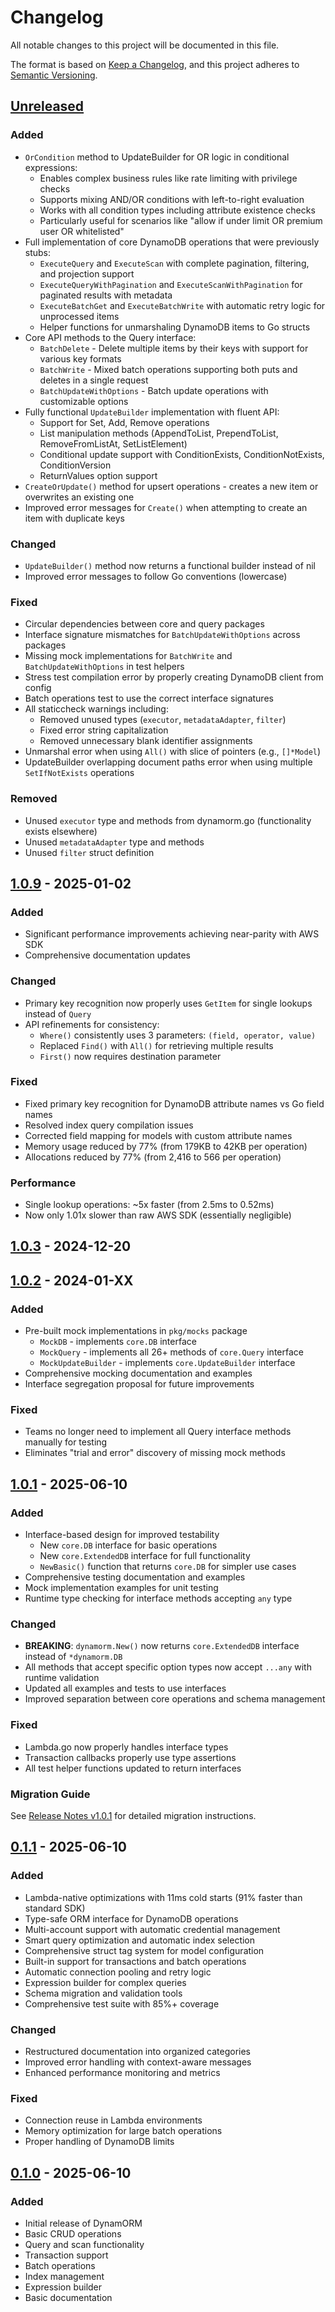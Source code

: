 # Changelog

All notable changes to this project will be documented in this file.

The format is based on [Keep a Changelog](https://keepachangelog.com/en/1.0.0/),
and this project adheres to [Semantic Versioning](https://semver.org/spec/v2.0.0.html).

## [Unreleased]

### Added
- `OrCondition` method to UpdateBuilder for OR logic in conditional expressions:
  - Enables complex business rules like rate limiting with privilege checks
  - Supports mixing AND/OR conditions with left-to-right evaluation
  - Works with all condition types including attribute existence checks
  - Particularly useful for scenarios like "allow if under limit OR premium user OR whitelisted"
- Full implementation of core DynamoDB operations that were previously stubs:
  - `ExecuteQuery` and `ExecuteScan` with complete pagination, filtering, and projection support
  - `ExecuteQueryWithPagination` and `ExecuteScanWithPagination` for paginated results with metadata
  - `ExecuteBatchGet` and `ExecuteBatchWrite` with automatic retry logic for unprocessed items
  - Helper functions for unmarshaling DynamoDB items to Go structs
- Core API methods to the Query interface:
  - `BatchDelete` - Delete multiple items by their keys with support for various key formats
  - `BatchWrite` - Mixed batch operations supporting both puts and deletes in a single request
  - `BatchUpdateWithOptions` - Batch update operations with customizable options
- Fully functional `UpdateBuilder` implementation with fluent API:
  - Support for Set, Add, Remove operations
  - List manipulation methods (AppendToList, PrependToList, RemoveFromListAt, SetListElement)
  - Conditional update support with ConditionExists, ConditionNotExists, ConditionVersion
  - ReturnValues option support
- `CreateOrUpdate()` method for upsert operations - creates a new item or overwrites an existing one
- Improved error messages for `Create()` when attempting to create an item with duplicate keys

### Changed
- `UpdateBuilder()` method now returns a functional builder instead of nil
- Improved error messages to follow Go conventions (lowercase)

### Fixed
- Circular dependencies between core and query packages
- Interface signature mismatches for `BatchUpdateWithOptions` across packages
- Missing mock implementations for `BatchWrite` and `BatchUpdateWithOptions` in test helpers
- Stress test compilation error by properly creating DynamoDB client from config
- Batch operations test to use the correct interface signatures
- All staticcheck warnings including:
  - Removed unused types (`executor`, `metadataAdapter`, `filter`)
  - Fixed error string capitalization
  - Removed unnecessary blank identifier assignments
- Unmarshal error when using `All()` with slice of pointers (e.g., `[]*Model`)
- UpdateBuilder overlapping document paths error when using multiple `SetIfNotExists` operations

### Removed
- Unused `executor` type and methods from dynamorm.go (functionality exists elsewhere)
- Unused `metadataAdapter` type and methods 
- Unused `filter` struct definition

## [1.0.9] - 2025-01-02

### Added
- Significant performance improvements achieving near-parity with AWS SDK
- Comprehensive documentation updates

### Changed
- Primary key recognition now properly uses `GetItem` for single lookups instead of `Query`
- API refinements for consistency:
  - `Where()` consistently uses 3 parameters: `(field, operator, value)`
  - Replaced `Find()` with `All()` for retrieving multiple results
  - `First()` now requires destination parameter

### Fixed
- Fixed primary key recognition for DynamoDB attribute names vs Go field names
- Resolved index query compilation issues
- Corrected field mapping for models with custom attribute names
- Memory usage reduced by 77% (from 179KB to 42KB per operation)
- Allocations reduced by 77% (from 2,416 to 566 per operation)

### Performance
- Single lookup operations: ~5x faster (from 2.5ms to 0.52ms)
- Now only 1.01x slower than raw AWS SDK (essentially negligible)

## [1.0.3] - 2024-12-20

## [1.0.2] - 2024-01-XX

### Added
- Pre-built mock implementations in `pkg/mocks` package
  - `MockDB` - implements `core.DB` interface
  - `MockQuery` - implements all 26+ methods of `core.Query` interface
  - `MockUpdateBuilder` - implements `core.UpdateBuilder` interface
- Comprehensive mocking documentation and examples
- Interface segregation proposal for future improvements

### Fixed
- Teams no longer need to implement all Query interface methods manually for testing
- Eliminates "trial and error" discovery of missing mock methods

## [1.0.1] - 2025-06-10

### Added
- Interface-based design for improved testability
  - New `core.DB` interface for basic operations
  - New `core.ExtendedDB` interface for full functionality
  - `NewBasic()` function that returns `core.DB` for simpler use cases
- Comprehensive testing documentation and examples
- Mock implementation examples for unit testing
- Runtime type checking for interface methods accepting `any` type

### Changed
- **BREAKING**: `dynamorm.New()` now returns `core.ExtendedDB` interface instead of `*dynamorm.DB`
- All methods that accept specific option types now accept `...any` with runtime validation
- Updated all examples and tests to use interfaces
- Improved separation between core operations and schema management

### Fixed
- Lambda.go now properly handles interface types
- Transaction callbacks properly use type assertions
- All test helper functions updated to return interfaces

### Migration Guide
See [Release Notes v1.0.1](docs/releases/v1.0.1-interface-improvements.md) for detailed migration instructions.

## [0.1.1] - 2025-06-10

### Added
- Lambda-native optimizations with 11ms cold starts (91% faster than standard SDK)
- Type-safe ORM interface for DynamoDB operations
- Multi-account support with automatic credential management
- Smart query optimization and automatic index selection
- Comprehensive struct tag system for model configuration
- Built-in support for transactions and batch operations
- Automatic connection pooling and retry logic
- Expression builder for complex queries
- Schema migration and validation tools
- Comprehensive test suite with 85%+ coverage

### Changed
- Restructured documentation into organized categories
- Improved error handling with context-aware messages
- Enhanced performance monitoring and metrics

### Fixed
- Connection reuse in Lambda environments
- Memory optimization for large batch operations
- Proper handling of DynamoDB limits

## [0.1.0] - 2025-06-10

### Added
- Initial release of DynamORM
- Basic CRUD operations
- Query and scan functionality
- Transaction support
- Batch operations
- Index management
- Expression builder
- Basic documentation

[Unreleased]: https://github.com/dynamorm/dynamorm/compare/v1.0.9...HEAD
[1.0.9]: https://github.com/dynamorm/dynamorm/compare/v1.0.3...v1.0.9
[1.0.3]: https://github.com/dynamorm/dynamorm/compare/v1.0.2...v1.0.3
[1.0.2]: https://github.com/dynamorm/dynamorm/compare/v1.0.1...v1.0.2
[1.0.1]: https://github.com/dynamorm/dynamorm/compare/v0.1.1...v1.0.1
[0.1.1]: https://github.com/dynamorm/dynamorm/compare/v0.1.0...v0.1.1
[0.1.0]: https://github.com/dynamorm/dynamorm/releases/tag/v0.1.0 